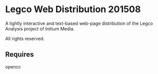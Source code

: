 Legco Web Distribution 201508
=============================
A lightly interactive and text-based web-page distribution of the Legco Analysis project of Initium Media.

All rights reserved.

Requires
--------
opencc